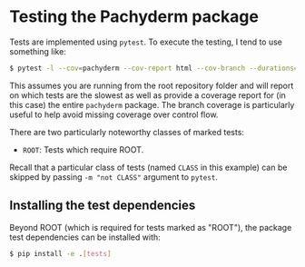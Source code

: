 # Testing the Pachyderm package

Tests are implemented using `pytest`. To execute the testing, I tend to use something like:

```bash
$ pytest -l --cov=pachyderm --cov-report html --cov-branch --durations=5 --mpl tests/
```

This assumes you are running from the root repository folder and will report on which tests are the slowest as
well as provide a coverage report for (in this case) the entire `pachyderm` package. The branch coverage is
particularly useful to help avoid missing coverage over control flow.

There are two particularly noteworthy classes of marked tests:

- `ROOT`: Tests which require ROOT.

Recall that a particular class of tests (named `CLASS` in this example) can be skipped by passing `-m "not
CLASS"` argument to `pytest`.

## Installing the test dependencies

Beyond ROOT (which is required for tests marked as "ROOT"), the package test dependencies can be installed
with:

```bash
$ pip install -e .[tests]
```

